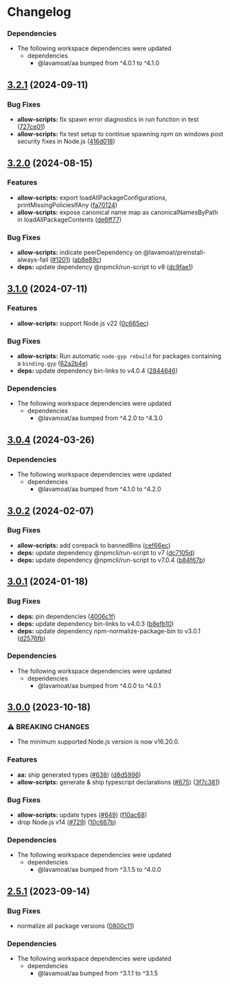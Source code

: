 # Changelog

### Dependencies

* The following workspace dependencies were updated
  * dependencies
    * @lavamoat/aa bumped from ^4.0.1 to ^4.1.0

## [3.2.1](https://github.com/LavaMoat/LavaMoat/compare/allow-scripts-v3.2.0...allow-scripts-v3.2.1) (2024-09-11)


### Bug Fixes

* **allow-scripts:** fix spawn error diagnostics in run function in test ([727ce01](https://github.com/LavaMoat/LavaMoat/commit/727ce01f7705ae73b397f426acc380addfb7f1d1))
* **allow-scripts:** fix test setup to continue spawning npm on windows post security fixes in Node.js ([416d018](https://github.com/LavaMoat/LavaMoat/commit/416d018da94cd603c7983f28bdfef88456522d3a))

## [3.2.0](https://github.com/LavaMoat/LavaMoat/compare/allow-scripts-v3.1.0...allow-scripts-v3.2.0) (2024-08-15)


### Features

* **allow-scripts:** export loadAllPackageConfigurations, printMissingPoliciesIfAny ([fa70124](https://github.com/LavaMoat/LavaMoat/commit/fa701246a261926e7f643aedf1678ccb05246989))
* **allow-scripts:** expose canonical name map as canonicalNamesByPath in loadAllPackageContents ([de6ff77](https://github.com/LavaMoat/LavaMoat/commit/de6ff77141aa73d1cb63433bb166ebba2b3ed38e))


### Bug Fixes

* **allow-scripts:** indicate peerDependency on @lavamoat/preinstall-always-fail ([#1201](https://github.com/LavaMoat/LavaMoat/issues/1201)) ([ab8e89c](https://github.com/LavaMoat/LavaMoat/commit/ab8e89c8ce6087c3d62c00ce9fdb629cba54db1e))
* **deps:** update dependency @npmcli/run-script to v8 ([dc9fae1](https://github.com/LavaMoat/LavaMoat/commit/dc9fae17ae69e6555a039c05ee3b0730850b944b))

## [3.1.0](https://github.com/LavaMoat/LavaMoat/compare/allow-scripts-v3.0.4...allow-scripts-v3.1.0) (2024-07-11)


### Features

* **allow-scripts:** support Node.js v22 ([0c665ec](https://github.com/LavaMoat/LavaMoat/commit/0c665ec65b635c29f347369809680372c9b58b79))


### Bug Fixes

* **allow-scripts:** Run automatic `node-gyp rebuild` for packages containing a `binding.gyp` ([62a2b4e](https://github.com/LavaMoat/LavaMoat/commit/62a2b4e11a35c2d9f6f91ae4a3030753f27519b1))
* **deps:** update dependency bin-links to v4.0.4 ([2844646](https://github.com/LavaMoat/LavaMoat/commit/2844646907ffcf16c6785ba43c5d551d77fa369a))


### Dependencies

* The following workspace dependencies were updated
  * dependencies
    * @lavamoat/aa bumped from ^4.2.0 to ^4.3.0

## [3.0.4](https://github.com/LavaMoat/LavaMoat/compare/allow-scripts-v3.0.3...allow-scripts-v3.0.4) (2024-03-26)


### Dependencies

* The following workspace dependencies were updated
  * dependencies
    * @lavamoat/aa bumped from ^4.1.0 to ^4.2.0

## [3.0.2](https://github.com/LavaMoat/LavaMoat/compare/allow-scripts-v3.0.1...allow-scripts-v3.0.2) (2024-02-07)


### Bug Fixes

* **allow-scripts:** add corepack to bannedBins ([cef66ec](https://github.com/LavaMoat/LavaMoat/commit/cef66ec03508bc9484a83c4a037c9e91c0b853c9))
* **deps:** update dependency @npmcli/run-script to v7 ([dc7105d](https://github.com/LavaMoat/LavaMoat/commit/dc7105d23d959665392425ce95b699b0b6b35e4e))
* **deps:** update dependency @npmcli/run-script to v7.0.4 ([b84f67b](https://github.com/LavaMoat/LavaMoat/commit/b84f67bef337e0e36535df0947e55e4c4bfe2d33))

## [3.0.1](https://github.com/LavaMoat/LavaMoat/compare/allow-scripts-v3.0.0...allow-scripts-v3.0.1) (2024-01-18)


### Bug Fixes

* **deps:** pin dependencies ([4006c1f](https://github.com/LavaMoat/LavaMoat/commit/4006c1f386c3024e8a8092ded9b98ede20de084e))
* **deps:** update dependency bin-links to v4.0.3 ([b8efb10](https://github.com/LavaMoat/LavaMoat/commit/b8efb100f4ce0b6a42ad37f16b524b3c4d4acc50))
* **deps:** update dependency npm-normalize-package-bin to v3.0.1 ([d2576fb](https://github.com/LavaMoat/LavaMoat/commit/d2576fb4fd6c21f15a03329d2bdef0521a6ab4f7))


### Dependencies

* The following workspace dependencies were updated
  * dependencies
    * @lavamoat/aa bumped from ^4.0.0 to ^4.0.1

## [3.0.0](https://github.com/LavaMoat/LavaMoat/compare/allow-scripts-v2.5.1...allow-scripts-v3.0.0) (2023-10-18)


### ⚠ BREAKING CHANGES

* The minimum supported Node.js version is now v16.20.0.

### Features

* **aa:** ship generated types ([#638](https://github.com/LavaMoat/LavaMoat/issues/638)) ([d8d5996](https://github.com/LavaMoat/LavaMoat/commit/d8d5996c82c3bca21bd3091bc1f7b3af8db5f591))
* **allow-scripts:** generate & ship typescript declarations ([#675](https://github.com/LavaMoat/LavaMoat/issues/675)) ([3f7c381](https://github.com/LavaMoat/LavaMoat/commit/3f7c38121684e977bcf52da7c6f3d3c3e2d6fab4))


### Bug Fixes

* **allow-scripts:** update types ([#649](https://github.com/LavaMoat/LavaMoat/issues/649)) ([f10ac68](https://github.com/LavaMoat/LavaMoat/commit/f10ac687c8424ab171abbd583aad244f0ef9392d))
* drop Node.js v14 ([#729](https://github.com/LavaMoat/LavaMoat/issues/729)) ([10c667b](https://github.com/LavaMoat/LavaMoat/commit/10c667bd88eaabf60a8fd8e4493cc7676848b201))


### Dependencies

* The following workspace dependencies were updated
  * dependencies
    * @lavamoat/aa bumped from ^3.1.5 to ^4.0.0

## [2.5.1](https://github.com/LavaMoat/LavaMoat/compare/allow-scripts-v2.5.0...allow-scripts-v2.5.1) (2023-09-14)


### Bug Fixes

* normalize all package versions ([0800c11](https://github.com/LavaMoat/LavaMoat/commit/0800c113c3504af312d904c48eb9a6844b10d6b1))


### Dependencies

* The following workspace dependencies were updated
  * dependencies
    * @lavamoat/aa bumped from ^3.1.1 to ^3.1.5
